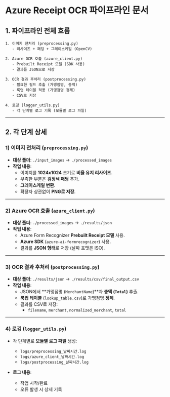 # Azure Receipt OCR 파이프라인 문서

## 1. 파이프라인 전체 흐름

```
1. 이미지 전처리 (preprocessing.py)
   - 리사이즈 + 패딩 + 그레이스케일 (OpenCV)

2. Azure OCR 호출 (azure_client.py)
   - Prebuilt Receipt 모델 (SDK 사용)
   - 결과를 JSON으로 저장

3. OCR 결과 후처리 (postprocessing.py)
   - 필요한 필드 추출 (가맹점명, 총액)
   - 룩업 테이블 적용 (가맹점명 정제)
   - CSV로 저장

4. 로깅 (logger_utils.py)
   - 각 단계별 로그 기록 (모듈별 로그 파일)
```

---

## 2. 각 단계 상세

### 1) 이미지 전처리 (`preprocessing.py`)
- **대상 폴더**: `./input_images` → `./processed_images`
- **작업 내용**:
  - 이미지를 **1024x1024** 크기로 **비율 유지 리사이즈**.
  - 부족한 부분은 **검정색 패딩** 추가.
  - **그레이스케일 변환**.
  - 확장자 상관없이 **PNG로 저장**.

---

### 2) Azure OCR 호출 (`azure_client.py`)
- **대상 폴더**: `./processed_images` → `./results/json`
- **작업 내용**:
  - Azure Form Recognizer **Prebuilt Receipt 모델** 사용.
  - **Azure SDK** (`azure-ai-formrecognizer`) 사용.
  - 결과를 **JSON 형태**로 저장 (날짜 포맷은 ISO).

---

### 3) OCR 결과 후처리 (`postprocessing.py`)
- **대상 폴더**: `./results/json` → `./results/csv/final_output.csv`
- **작업 내용**:
  - JSON에서 **가맹점명 (`MerchantName`)**과 **총액 (`Total`)** 추출.
  - **룩업 테이블** (`lookup_table.csv`)로 가맹점명 **정제**.
  - 결과를 CSV로 저장:
    - `filename`, `merchant`, `normalized_merchant`, `total`

---

### 4) 로깅 (`logger_utils.py`)
- 각 단계별로 **모듈별 로그 파일** 생성:
  - `logs/preprocessing_날짜시간.log`
  - `logs/azure_client_날짜시간.log`
  - `logs/postprocessing_날짜시간.log`

- **로그 내용**:
  - 작업 시작/완료
  - 오류 발생 시 상세 기록

